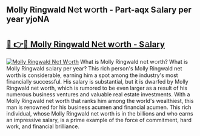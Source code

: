 ## Molly Ringwald N𝚎t w𝚘rth - Part-aqx S𝚊lary per year yjoNA

# <h2><a href="http://gc1gnr.nevu.top/?p=Molly+Ringwald">🔗 👉🔴 Molly Ringwald N𝚎t w𝚘rth - S𝚊lary</a></h2>

[![Molly Ringwald N𝚎t W𝚘rth](https://i.imgur.com/Oavwk0R.jpeg)](http://gc1gnr.nevu.top/?p=Molly+Ringwald)
What is Molly Ringwald n𝚎t w𝚘rth? What is Molly Ringwald s𝚊lary per year?
This rich person's Molly Ringwald net worth is considerable, earning him a spot among the industry's most financially successful. His salary is substantial, but it is dwarfed by Molly Ringwald net worth, which is rumored to be even larger as a result of his numerous business ventures and valuable real estate investments. With a Molly Ringwald net worth that ranks him among the world's wealthiest, this man is renowned for his business acumen and financial acumen. This rich individual, whose Molly Ringwald net worth is in the billions and who earns an impressive salary, is a prime example of the force of commitment, hard work, and financial brilliance.
